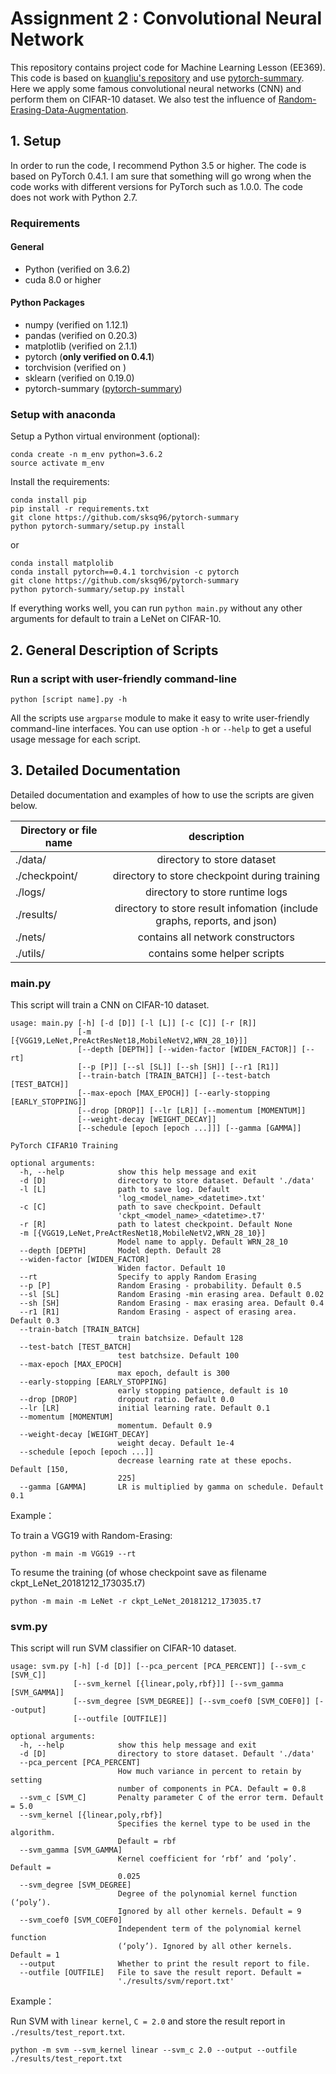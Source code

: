 # Assignment 2 : Convolutional Neural Network
 
 This repository contains project code for Machine Learning Lesson (EE369). 
 This code is based on [kuangliu's repository](https://github.com/kuangliu/pytorch-cifar) and use [pytorch-summary](https://github.com/sksq96/pytorch-summary). Here we apply some famous convolutional neural networks (CNN) and perform them on CIFAR-10 dataset. We also test the influence of [Random-Erasing-Data-Augmentation](https://arxiv.org/abs/1708.04896).

## 1. Setup

In order to run the code, I recommend Python 3.5 or higher. The code is based on PyTorch 0.4.1. I am sure that something will go wrong when the code works with different versions for PyTorch such as 1.0.0. The code does not work with Python 2.7.

### Requirements

#### General
- Python (verified on 3.6.2)
- cuda 8.0 or higher

#### Python Packages
- numpy (verified on 1.12.1)
- pandas (verified on 0.20.3)
- matplotlib (verified on 2.1.1)
- pytorch (__only verified on 0.4.1__)
- torchvision (verified on )
- sklearn (verified on 0.19.0)
- pytorch-summary ([pytorch-summary](https://github.com/sksq96/pytorch-summary))

### Setup with anaconda 

Setup a Python virtual environment (optional):

```
conda create -n m_env python=3.6.2
source activate m_env
```

Install the requirements:

```
conda install pip
pip install -r requirements.txt
git clone https://github.com/sksq96/pytorch-summary
python pytorch-summary/setup.py install
```

or

```
conda install matplolib
conda install pytorch==0.4.1 torchvision -c pytorch
git clone https://github.com/sksq96/pytorch-summary
python pytorch-summary/setup.py install
```

If everything works well, you can run `python main.py` without any other arguments for default to train a LeNet on CIFAR-10. 

## 2. General Description of Scripts

### Run a script with user-friendly command-line

```
python [script name].py -h
```

All the scripts use `argparse` module to make it easy to write user-friendly command-line interfaces. You can use option `-h` or `--help` to get a useful usage message for each script.

## 3. Detailed Documentation

Detailed documentation and examples of how to use the scripts are given below.

|  Directory or file name  |               description                   |
| ------------------------ |:-------------------------------------------:|
|    ./data/               | directory to store dataset                  |
|    ./checkpoint/         | directory to store checkpoint during training |
|    ./logs/               | directory to store runtime logs             |
|    ./results/            | directory to store result infomation (include graphs, reports, and json)       |
|    ./nets/               | contains all network constructors           | 
|    ./utils/              | contains some helper scripts                |

### main.py

This script will train a CNN on CIFAR-10 dataset. 

```
usage: main.py [-h] [-d [D]] [-l [L]] [-c [C]] [-r [R]]
               [-m [{VGG19,LeNet,PreActResNet18,MobileNetV2,WRN_28_10}]]
               [--depth [DEPTH]] [--widen-factor [WIDEN_FACTOR]] [--rt]
               [--p [P]] [--sl [SL]] [--sh [SH]] [--r1 [R1]]
               [--train-batch [TRAIN_BATCH]] [--test-batch [TEST_BATCH]]
               [--max-epoch [MAX_EPOCH]] [--early-stopping [EARLY_STOPPING]]
               [--drop [DROP]] [--lr [LR]] [--momentum [MOMENTUM]]
               [--weight-decay [WEIGHT_DECAY]]
               [--schedule [epoch [epoch ...]]] [--gamma [GAMMA]]

PyTorch CIFAR10 Training

optional arguments:
  -h, --help            show this help message and exit
  -d [D]                directory to store dataset. Default './data'
  -l [L]                path to save log. Default
                        'log_<model_name>_<datetime>.txt'
  -c [C]                path to save checkpoint. Default
                        'ckpt_<model_name>_<datetime>.t7'
  -r [R]                path to latest checkpoint. Default None
  -m [{VGG19,LeNet,PreActResNet18,MobileNetV2,WRN_28_10}]
                        Model name to apply. Default WRN_28_10
  --depth [DEPTH]       Model depth. Default 28
  --widen-factor [WIDEN_FACTOR]
                        Widen factor. Default 10
  --rt                  Specify to apply Random Erasing
  --p [P]               Random Erasing - probability. Default 0.5
  --sl [SL]             Random Erasing -min erasing area. Default 0.02
  --sh [SH]             Random Erasing - max erasing area. Default 0.4
  --r1 [R1]             Random Erasing - aspect of erasing area. Default 0.3
  --train-batch [TRAIN_BATCH]
                        train batchsize. Default 128
  --test-batch [TEST_BATCH]
                        test batchsize. Default 100
  --max-epoch [MAX_EPOCH]
                        max epoch, default is 300
  --early-stopping [EARLY_STOPPING]
                        early stopping patience, default is 10
  --drop [DROP]         dropout ratio. Default 0.0
  --lr [LR]             initial learning rate. Default 0.1
  --momentum [MOMENTUM]
                        momentum. Default 0.9
  --weight-decay [WEIGHT_DECAY]
                        weight decay. Default 1e-4
  --schedule [epoch [epoch ...]]
                        decrease learning rate at these epochs. Default [150,
                        225]
  --gamma [GAMMA]       LR is multiplied by gamma on schedule. Default 0.1
```

Example：

 To train a VGG19 with Random-Erasing:

 ```
python -m main -m VGG19 --rt
 ```

 To resume the training (of whose checkpoint save as filename ckpt_LeNet_20181212_173035.t7)

 ```
python -m main -m LeNet -r ckpt_LeNet_20181212_173035.t7
 ```

### svm.py

This script will run SVM classifier on CIFAR-10 dataset. 

```
usage: svm.py [-h] [-d [D]] [--pca_percent [PCA_PERCENT]] [--svm_c [SVM_C]]
              [--svm_kernel [{linear,poly,rbf}]] [--svm_gamma [SVM_GAMMA]]
              [--svm_degree [SVM_DEGREE]] [--svm_coef0 [SVM_COEF0]] [--output]
              [--outfile [OUTFILE]]

optional arguments:
  -h, --help            show this help message and exit
  -d [D]                directory to store dataset. Default './data'
  --pca_percent [PCA_PERCENT]
                        How much variance in percent to retain by setting
                        number of components in PCA. Default = 0.8
  --svm_c [SVM_C]       Penalty parameter C of the error term. Default = 5.0
  --svm_kernel [{linear,poly,rbf}]
                        Specifies the kernel type to be used in the algorithm.
                        Default = rbf
  --svm_gamma [SVM_GAMMA]
                        Kernel coefficient for ‘rbf’ and ‘poly’. Default =
                        0.025
  --svm_degree [SVM_DEGREE]
                        Degree of the polynomial kernel function (‘poly’).
                        Ignored by all other kernels. Default = 9
  --svm_coef0 [SVM_COEF0]
                        Independent term of the polynomial kernel function
                        (‘poly’). Ignored by all other kernels. Default = 1
  --output              Whether to print the result report to file.
  --outfile [OUTFILE]   File to save the result report. Default =
                        './results/svm/report.txt'
```

Example：

 Run SVM with `linear kernel`, `C = 2.0` and store the result report in `./results/test_report.txt`.

```
python -m svm --svm_kernel linear --svm_c 2.0 --output --outfile ./results/test_report.txt
```

